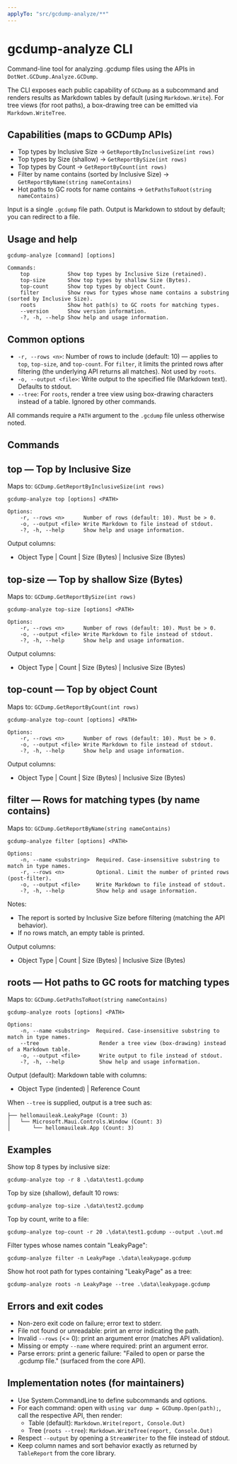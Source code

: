 ```yaml
---
applyTo: "src/gcdump-analyze/**"
---
```


gcdump-analyze CLI
==================

Command-line tool for analyzing .gcdump files using the APIs in `DotNet.GCDump.Analyze.GCDump`.

The CLI exposes each public capability of `GCDump` as a subcommand and renders results as Markdown tables by default (using `Markdown.Write`). For tree views (for root paths), a box-drawing tree can be emitted via `Markdown.WriteTree`.

Capabilities (maps to GCDump APIs)
----------------------------------

- Top types by Inclusive Size → `GetReportByInclusiveSize(int rows)`
- Top types by Size (shallow) → `GetReportBySize(int rows)`
- Top types by Count → `GetReportByCount(int rows)`
- Filter by name contains (sorted by Inclusive Size) → `GetReportByName(string nameContains)`
- Hot paths to GC roots for name contains → `GetPathsToRoot(string nameContains)`

Input is a single `.gcdump` file path. Output is Markdown to stdout by default; you can redirect to a file.

Usage and help
--------------

```text
gcdump-analyze [command] [options]

Commands:
	top            Show top types by Inclusive Size (retained).
	top-size       Show top types by shallow Size (Bytes).
	top-count      Show top types by object Count.
	filter         Show rows for types whose name contains a substring (sorted by Inclusive Size).
	roots          Show hot path(s) to GC roots for matching types.
	--version      Show version information.
	-?, -h, --help Show help and usage information.
```

Common options
--------------

- `-r, --rows <n>`: Number of rows to include (default: 10) — applies to `top`, `top-size`, and `top-count`. For `filter`, it limits the printed rows after filtering (the underlying API returns all matches). Not used by `roots`.
- `-o, --output <file>`: Write output to the specified file (Markdown text). Defaults to stdout.
- `--tree`: For `roots`, render a tree view using box-drawing characters instead of a table. Ignored by other commands.

All commands require a `PATH` argument to the `.gcdump` file unless otherwise noted.

Commands
--------

top — Top by Inclusive Size
---------------------------

Maps to: `GCDump.GetReportByInclusiveSize(int rows)`

```text
gcdump-analyze top [options] <PATH>

Options:
	-r, --rows <n>      Number of rows (default: 10). Must be > 0.
	-o, --output <file> Write Markdown to file instead of stdout.
	-?, -h, --help      Show help and usage information.
```

Output columns:

- Object Type | Count | Size (Bytes) | Inclusive Size (Bytes)

top-size — Top by shallow Size (Bytes)
--------------------------------------

Maps to: `GCDump.GetReportBySize(int rows)`

```text
gcdump-analyze top-size [options] <PATH>

Options:
	-r, --rows <n>      Number of rows (default: 10). Must be > 0.
	-o, --output <file> Write Markdown to file instead of stdout.
	-?, -h, --help      Show help and usage information.
```

Output columns:

- Object Type | Count | Size (Bytes) | Inclusive Size (Bytes)

top-count — Top by object Count
-------------------------------

Maps to: `GCDump.GetReportByCount(int rows)`

```text
gcdump-analyze top-count [options] <PATH>

Options:
	-r, --rows <n>      Number of rows (default: 10). Must be > 0.
	-o, --output <file> Write Markdown to file instead of stdout.
	-?, -h, --help      Show help and usage information.
```

Output columns:

- Object Type | Count | Size (Bytes) | Inclusive Size (Bytes)

filter — Rows for matching types (by name contains)
---------------------------------------------------

Maps to: `GCDump.GetReportByName(string nameContains)`

```text
gcdump-analyze filter [options] <PATH>

Options:
	-n, --name <substring>  Required. Case-insensitive substring to match in type names.
	-r, --rows <n>          Optional. Limit the number of printed rows (post-filter).
	-o, --output <file>     Write Markdown to file instead of stdout.
	-?, -h, --help          Show help and usage information.
```

Notes:

- The report is sorted by Inclusive Size before filtering (matching the API behavior).
- If no rows match, an empty table is printed.

Output columns:

- Object Type | Count | Size (Bytes) | Inclusive Size (Bytes)

roots — Hot paths to GC roots for matching types
------------------------------------------------

Maps to: `GCDump.GetPathsToRoot(string nameContains)`

```text
gcdump-analyze roots [options] <PATH>

Options:
	-n, --name <substring>  Required. Case-insensitive substring to match in type names.
	--tree                   Render a tree view (box-drawing) instead of a Markdown table.
	-o, --output <file>      Write output to file instead of stdout.
	-?, -h, --help           Show help and usage information.
```

Output (default): Markdown table with columns:

- Object Type (indented) | Reference Count

When `--tree` is supplied, output is a tree such as:

```text
├── hellomauileak.LeakyPage (Count: 3)
│   └── Microsoft.Maui.Controls.Window (Count: 3)
│       └── hellomauileak.App (Count: 3)
```

Examples
--------

Show top 8 types by inclusive size:

```pwsh
gcdump-analyze top -r 8 .\data\test1.gcdump
```

Top by size (shallow), default 10 rows:

```pwsh
gcdump-analyze top-size .\data\test2.gcdump
```

Top by count, write to a file:

```pwsh
gcdump-analyze top-count -r 20 .\data\test1.gcdump --output .\out.md
```

Filter types whose names contain "LeakyPage":

```pwsh
gcdump-analyze filter -n LeakyPage .\data\leakypage.gcdump
```

Show hot root path for types containing "LeakyPage" as a tree:

```pwsh
gcdump-analyze roots -n LeakyPage --tree .\data\leakypage.gcdump
```

Errors and exit codes
---------------------

- Non-zero exit code on failure; error text to stderr.
- File not found or unreadable: print an error indicating the path.
- Invalid `--rows` (<= 0): print an argument error (matches API validation).
- Missing or empty `--name` where required: print an argument error.
- Parse errors: print a generic failure: "Failed to open or parse the .gcdump file." (surfaced from the core API).

Implementation notes (for maintainers)
-------------------------------------

- Use System.CommandLine to define subcommands and options.
- For each command: open with `using var dump = GCDump.Open(path);`, call the respective API, then render:
	- Table (default): `Markdown.Write(report, Console.Out)`
	- Tree (`roots --tree`): `Markdown.WriteTree(report, Console.Out)`
- Respect `--output` by opening a `StreamWriter` to the file instead of stdout.
- Keep column names and sort behavior exactly as returned by `TableReport` from the core library.

